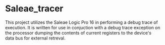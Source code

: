 # Saleae_tracer
This project utilizes the Saleae Logic Pro 16 in performing a debug trace of execution.
It is written for use in conjuction with a debug trace exception on the processor
dumping the contents of current registers to the device's data bus for external retreval.

